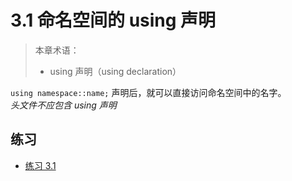 # 3.1 命名空间的 using 声明

> 本章术语：
>  
> * using 声明（using declaration）

`using namespace::name;` 声明后，就可以直接访问命名空间中的名字。  
*头文件不应包含 using 声明*

## 练习

* [练习 3.1](../src/quiz_3.1.cpp)
